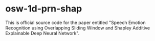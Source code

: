 # osw-1d-prn-shap
This is official source code for the paper entitled "Speech Emotion Recognition using Overlapping Sliding Window and Shapley Additive Explainable Deep Neural Network".
